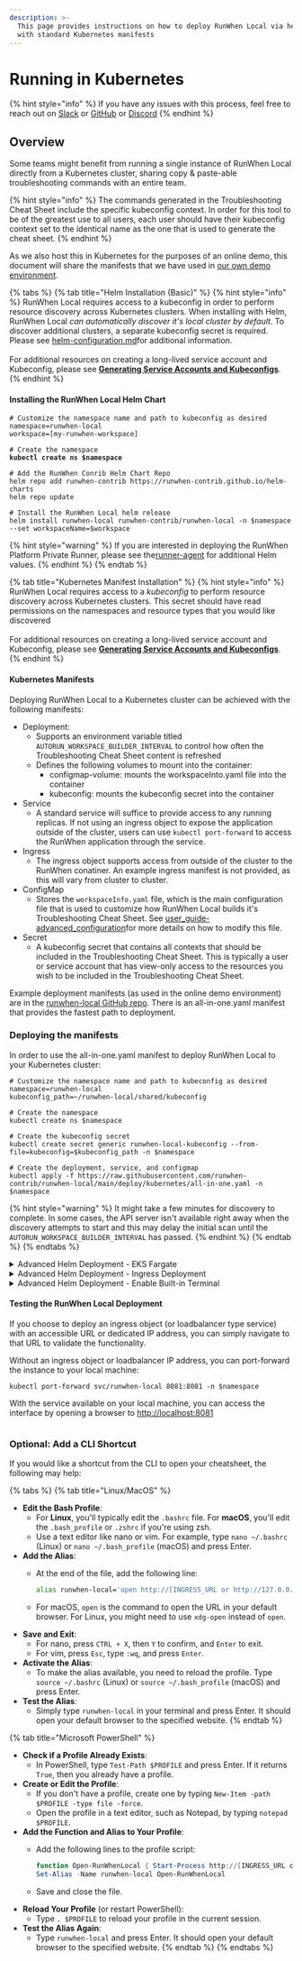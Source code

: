 ```yaml
---
description: >-
  This page provides instructions on how to deploy RunWhen Local via helm or
  with standard Kubernetes manifests
---
```


# Running in Kubernetes

{% hint style="info" %}
If you have any issues with this process, feel free to reach out on [Slack](https://runwhen.slack.com/join/shared\_invite/zt-1l7t3tdzl-IzB8gXDsWtHkT8C5nufm2A) or [GitHub](https://github.com/runwhen-contrib/runwhen-local) or [Discord](https://discord.com/invite/Ut7Ws4rm8Q)
{% endhint %}

## Overview

Some teams might benefit from running a single instance of RunWhen Local directly from a Kubernetes cluster, sharing copy & paste-able troubleshooting commands with an entire team.

{% hint style="info" %}
The commands generated in the Troubleshooting Cheat Sheet include the specific kubeconfig context. In order for this tool to be of the greatest use to all users, each user should have their kubeconfig context set to the identical name as the one that is used to generate the cheat sheet.
{% endhint %}

As we also host this in Kubernetes for the purposes of an online demo, this document will share the manifests that we have used in [our own demo environment](https://runwhen-local.sandbox.runwhen.com).

{% tabs %}
{% tab title="Helm Installation (Basic)" %}
{% hint style="info" %}
RunWhen Local requires access to a kubeconfig in order to perform resource discovery across Kubernetes clusters. When installing with Helm, RunWhen Local _can automatically discover it's local cluster by default_. To discover additional clusters, a separate kubeconfig secret is required. Please see [helm-configuration.md](user-guide/user\_guide-advanced\_configuration/helm-configuration.md "mention")for additional information. \
\
For additional resources on creating a long-lived service account and Kubeconfig, please see [**Generating Service Accounts and Kubeconfigs**](https://docs.runwhen.com/public/runwhen-platform/guides/kubernetes-environments/generating-service-accounts-and-kubeconfigs).
{% endhint %}

#### Installing the RunWhen Local Helm Chart

<pre><code># Customize the namespace name and path to kubeconfig as desired
namespace=runwhen-local
workspace=[my-runwhen-workspace]

# Create the namespace
<strong>kubectl create ns $namespace
</strong>
# Add the RunWhen Conrib Helm Chart Repo
helm repo add runwhen-contrib https://runwhen-contrib.github.io/helm-charts
helm repo update

# Install the RunWhen Local helm release 
helm install runwhen-local runwhen-contrib/runwhen-local -n $namespace --set workspaceName=$workspace
</code></pre>

{% hint style="warning" %}
If you are interested in deploying the RunWhen Platform Private Runner, please see the[runner-agent](user-guide/features/runner-agent/ "mention") for additional Helm values.
{% endhint %}
{% endtab %}

{% tab title="Kubernetes Manifest Installation" %}
{% hint style="info" %}
RunWhen Local requires access to a _kubeconfig_ to perform resource discovery across Kubernetes clusters. This secret should have read permissions on the namespaces and resource types that you would like discovered \
\
For additional resources on creating a long-lived service account and Kubeconfig, please see [**Generating Service Accounts and Kubeconfigs**](https://docs.runwhen.com/public/runwhen-platform/guides/kubernetes-environments/generating-service-accounts-and-kubeconfigs).
{% endhint %}

#### Kubernetes Manifests

Deploying RunWhen Local to a Kubernetes cluster can be achieved with the following manifests:

* Deployment:
  * Supports an environment variable titled `AUTORUN_WORKSPACE_BUILDER_INTERVAL` to control how often the Troubleshooting Cheat Sheet content is refreshed
  * Defines the following volumes to mount into the container:
    * configmap-volume: mounts the workspaceInto.yaml file into the container
    * kubeconfig: mounts the kubeconfig secret into the container
* Service
  * A standard service will suffice to provide access to any running replicas. If not using an ingress object to expose the application outside of the cluster, users can use `kubectl port-forward` to access the RunWhen application through the service.
* Ingress
  * The ingress object supports access from outside of the cluster to the RunWhen conatiner. An example ingress manifest is not provided, as this will vary from cluster to cluster.
* ConfigMap
  * Stores the `workspaceInfo.yaml` file, which is the main configuration file that is used to customize how RunWhen Local builds it's Troubleshooting Cheat Sheet. See [user\_guide-advanced\_configuration](user-guide/user\_guide-advanced\_configuration/ "mention")for more details on how to modify this file.
* Secret
  * A kubeconfig secret that contains all contexts that should be included in the Troubleshooting Cheat Sheet. This is typically a user or service account that has view-only access to the resources you wish to be included in the Troubleshooting Cheat Sheet.

Example deployment manifests (as used in the online demo environment) are in the [runwhen-local GitHub repo](https://github.com/runwhen-contrib/runwhen-local/tree/main/deploy/kubernetes). There is an all-in-one.yaml manifest that provides the fastest path to deployment.

####

### Deploying the manifests

In order to use the all-in-one.yaml manifest to deploy RunWhen Local to your Kubernetes cluster:

```
# Customize the namespace name and path to kubeconfig as desired
namespace=runwhen-local
kubeconfig_path=~/runwhen-local/shared/kubeconfig

# Create the namespace
kubectl create ns $namespace

# Create the kubeconfig secret
kubectl create secret generic runwhen-local-kubeconfig --from-file=kubeconfig=$kubeconfig_path -n $namespace

# Create the deployment, service, and configmap
kubectl apply -f https://raw.githubusercontent.com/runwhen-contrib/runwhen-local/main/deploy/kubernetes/all-in-one.yaml -n $namespace
```

{% hint style="warning" %}
It might take a few minutes for discovery to complete. In some cases, the API server isn't available right away when the discovery attempts to start and this may delay the initial scan until the `AUTORUN_WORKSPACE_BUILDER_INTERVAL` has passed.
{% endhint %}
{% endtab %}
{% endtabs %}

<details>

<summary>Advanced Helm Deployment - EKS Fargate</summary>

EKS Fargate only looks at Kubernetes resource requests when provisioning nodes. As a result, the following helm installation command is recommended for EKS Fargate implementations:&#x20;

{% code overflow="wrap" %}
```
helm install runwhen-local runwhen-contrib/runwhen-local \
    -n $namespace \
    --set resources.requests.memory="1Gi" \
    --set resources.requests.cpu="1" 
```
{% endcode %}

</details>

<details>

<summary>Advanced Helm Deployment - Ingress Deployment</summary>

While the ingress configuration will vary between environments, the following _example_ outlines how to create an ingress object with the helm installation command.&#x20;

_This example demonstrates an ingress object ingress-nginx, cert-manager, and external-dns._ &#x20;

```
hostname="runwhen-local.sandbox.runwhen.com"
helm install runwhen-local runwhen-contrib/runwhen-local -n $namespace \
    --set ingress.enabled=true \
    --set ingress.annotations."kubernetes\.io/tls-acme"=letsencrypt-prod \
    --set-string ingress.annotations."cert-manager\.io/cluster-issuer"="true"\
    --set ingress.annotations."external-dns\.alpha\.kubernetes\.io/hostname"=${hostname} \
    --set ingress.className="ingress-nginx" \
    --set ingress.hosts[0].host=${hostname} \
    --set ingress.hosts[0].paths[0].backend.service.name="runwhen-local" \
    --set ingress.hosts[0].paths[0].backend.service.port.number=8081 \
    --set ingress.hosts[0].paths[0].path="/" \
    --set ingress.hosts[0].paths[0].pathType="Prefix" \
    --set ingress.tls[0].hosts[0]=${hostname} \
    --set ingress.tls[0].secretName="runwhen-local-tls"
```

</details>

<details>

<summary>Advanced Helm Deployment - Enable Built-in Terminal</summary>

The built-in terminal is disable by default for Helm deployments (as otherws with access to the service could then run commands with the built-in kubeconfig).&#x20;

To enable the terminal during helm installation:&#x20;

```
helm install runwhen-local runwhen-contrib/runwhen-local \
    -n $namespace \
    --set terminal.disabled=false
```

</details>

#### Testing the RunWhen Local Deployment

If you choose to deploy an ingress object (or loadbalancer type service) with an accessible URL or dedicated IP address, you can simply navigate to that URL to validate the functionality.

Without an ingress object or loadbalancer IP address, you can port-forward the instance to your local machine:

```
kubectl port-forward svc/runwhen-local 8081:8081 -n $namespace
```

With the service available on your local machine, you can access the interface by opening a browser to [http://localhost:8081](http://localhost:8081)

<figure><img src="assets/gs_k8s_view_cheat_sheet.png" alt=""><figcaption></figcaption></figure>

### Optional: Add a CLI Shortcut

If you would like a shortcut from the CLI to open your cheatsheet, the following may help:&#x20;

{% tabs %}
{% tab title="Linux/MacOS" %}
* **Edit the Bash Profile**:
  * For **Linux**, you'll typically edit the `.bashrc` file. For **macOS**, you'll edit the `.bash_profile` or `.zshrc` if you're using zsh.
  * Use a text editor like nano or vim. For example, type `nano ~/.bashrc` (Linux) or `nano ~/.bash_profile` (macOS) and press Enter.
* **Add the Alias**:
  *   At the end of the file, add the following line:

      ```bash
      alias runwhen-local='open http://[INGRESS_URL or http://127.0.0.1:8081] &>/dev/null &'
      ```
  * For macOS, `open` is the command to open the URL in your default browser. For Linux, you might need to use `xdg-open` instead of `open`.
* **Save and Exit**:
  * For nano, press `CTRL + X`, then `Y` to confirm, and `Enter` to exit.
  * For vim, press `Esc`, type `:wq`, and press `Enter`.
* **Activate the Alias**:
  * To make the alias available, you need to reload the profile. Type `source ~/.bashrc` (Linux) or `source ~/.bash_profile` (macOS) and press Enter.
* **Test the Alias**:
  * Simply type `runwhen-local` in your terminal and press Enter. It should open your default browser to the specified website.
{% endtab %}

{% tab title="Microsoft PowerShell" %}
* **Check if a Profile Already Exists**:
  * In PowerShell, type `Test-Path $PROFILE` and press Enter. If it returns `True`, then you already have a profile.
* **Create or Edit the Profile**:
  * If you don't have a profile, create one by typing `New-Item -path $PROFILE -type file -force`.
  * Open the profile in a text editor, such as Notepad, by typing `notepad $PROFILE`.
* **Add the Function and Alias to Your Profile**:
  *   Add the following lines to the profile script:

      ```powershell
      function Open-RunWhenLocal { Start-Process http://[INGRESS_URL or http://127.0.0.1:8081] }
      Set-Alias -Name runwhen-local Open-RunWhenLocal
      ```
  * Save and close the file.
* **Reload Your Profile** (or restart PowerShell):
  * Type `. $PROFILE` to reload your profile in the current session.
* **Test the Alias Again**:
  * Type `runwhen-local` and press Enter. It should open your default browser to the specified website.
{% endtab %}
{% endtabs %}
